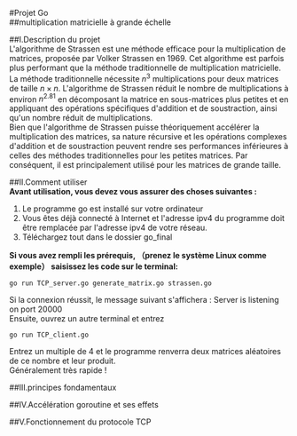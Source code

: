 #Projet Go  
##multiplication matricielle à grande échelle  

##I.Description du projet  
L'algorithme de Strassen est une méthode efficace pour la multiplication de matrices, proposée par Volker Strassen en 1969. Cet algorithme est parfois plus performant que la méthode traditionnelle de multiplication matricielle.  
La méthode traditionnelle nécessite $n^3$ multiplications pour deux matrices de taille $n \times n$. L'algorithme de Strassen réduit le nombre de multiplications à environ $n^2.81$ en décomposant la matrice en sous-matrices plus petites et en appliquant des opérations spécifiques d'addition et de soustraction, ainsi qu'un nombre réduit de multiplications.  
Bien que l'algorithme de Strassen puisse théoriquement accélérer la multiplication des matrices, sa nature récursive et les opérations complexes d'addition et de soustraction peuvent rendre ses performances inférieures à celles des méthodes traditionnelles pour les petites matrices. Par conséquent, il est principalement utilisé pour les matrices de grande taille.  

##II.Comment utiliser  
**Avant utilisation, vous devez vous assurer des choses suivantes :**  
1. Le programme go est installé sur votre ordinateur  
2. Vous êtes déjà connecté à Internet et l'adresse ipv4 du programme doit être remplacée par l'adresse ipv4 de votre réseau.  
3. Téléchargez tout dans le dossier go_final  

**Si vous avez rempli les prérequis, （prenez le système Linux comme exemple） saisissez les code sur le terminal:**  
```
go run TCP_server.go generate_matrix.go strassen.go  
```
Si la connexion réussit, le message suivant s'affichera : Server is listening on port 20000  
Ensuite, ouvrez un autre terminal et entrez  
```
go run TCP_client.go  
```
Entrez un multiple de 4 et le programme renverra deux matrices aléatoires de ce nombre et leur produit.  
Généralement très rapide !  

##III.principes fondamentaux

##IV.Accélération goroutine et ses effets

##V.Fonctionnement du protocole TCP
